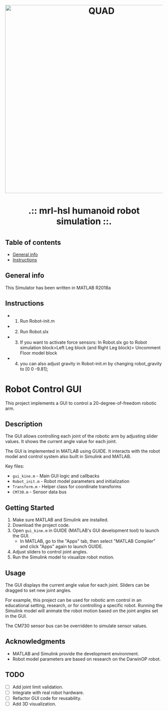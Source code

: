 <h1 align="center">
  <br>
  <a href="https://github.com/"><img src="https://github.com/Awrsha/Tello-Drone-Object-Following/assets/89135083/d5d03b44-eb26-4093-b4dd-1679c6530d1c" alt="QUAD" width="600"></a>
  <b><h4 align="center">.:: mrl-hsl humanoid robot simulation ::.</h4></b>
</h1>


## Table of contents
* [General info](#general-info)
* [Instructions](#instructions)


## General info
This Simulator has been written in MATLAB R2018a
	
  
## Instructions
* 1) Run Robot-init.m
* 2) Run Robot.slx
* 3) If you want to activate force sensors: In Robot.slx go to Robot simulation block>Left Leg block (and Right Leg block)> Uncomment Floor model block
* 4) you can also adjust gravity in Robot-init.m by changing robot_gravity to [0 0 -9.81];


# Robot Control GUI

This project implements a GUI to control a 20-degree-of-freedom robotic arm.

## Description

The GUI allows controlling each joint of the robotic arm by adjusting slider values. It shows the current angle value for each joint.

The GUI is implemented in MATLAB using GUIDE. It interacts with the robot model and control system also built in Simulink and MATLAB.

Key files:

- `gui_kine.m` - Main GUI logic and callbacks
- `Robot_init.m` - Robot model parameters and initialization
- `Transform.m` - Helper class for coordinate transforms
- `CM730.m` - Sensor data bus

## Getting Started

1. Make sure MATLAB and Simulink are installed.
2. Download the project code.
3. Open `gui_kine.m` in GUIDE (MATLAB's GUI development tool) to launch the GUI.
   - In MATLAB, go to the "Apps" tab, then select "MATLAB Compiler" and click "Apps" again to launch GUIDE.
4. Adjust sliders to control joint angles.
5. Run the Simulink model to visualize robot motion.

## Usage

The GUI displays the current angle value for each joint. Sliders can be dragged to set new joint angles.

For example, this project can be used for robotic arm control in an educational setting, research, or for controlling a specific robot. Running the Simulink model will animate the robot motion based on the joint angles set in the GUI.

The CM730 sensor bus can be overridden to simulate sensor values.

## Acknowledgments

- MATLAB and Simulink provide the development environment.
- Robot model parameters are based on research on the DarwinOP robot.

## TODO

- [ ] Add joint limit validation.
- [ ] Integrate with real robot hardware.
- [ ] Refactor GUI code for reusability.
- [ ] Add 3D visualization.
